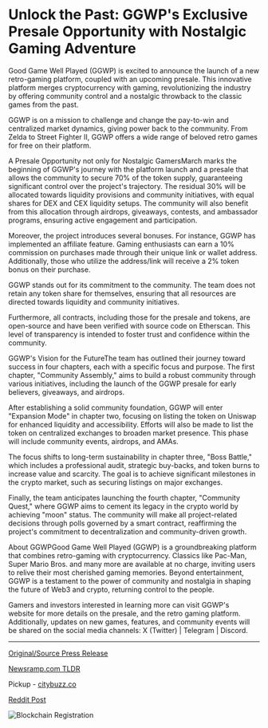 # Unlock the Past: GGWP's Exclusive Presale Opportunity with Nostalgic Gaming Adventure

Good Game Well Played (GGWP) is excited to announce the launch of a new retro-gaming platform, coupled with an upcoming presale. This innovative platform merges cryptocurrency with gaming, revolutionizing the industry by offering community control and a nostalgic throwback to the classic games from the past.

GGWP is on a mission to challenge and change the pay-to-win and centralized market dynamics, giving power back to the community. From Zelda to Street Fighter II, GGWP offers a wide range of beloved retro games for free on their platform.

A Presale Opportunity not only for Nostalgic GamersMarch marks the beginning of GGWP's journey with the platform launch and a presale that allows the community to secure 70% of the token supply, guaranteeing significant control over the project's trajectory. The residual 30% will be allocated towards liquidity provisions and community initiatives, with equal shares for DEX and CEX liquidity setups. The community will also benefit from this allocation through airdrops, giveaways, contests, and ambassador programs, ensuring active engagement and participation.

Moreover, the project introduces several bonuses. For instance, GGWP has implemented an affiliate feature. Gaming enthusiasts can earn a 10% commission on purchases made through their unique link or wallet address. Additionally, those who utilize the address/link will receive a 2% token bonus on their purchase.

GGWP stands out for its commitment to the community. The team does not retain any token share for themselves, ensuring that all resources are directed towards liquidity and community initiatives.

Furthermore, all contracts, including those for the presale and tokens, are open-source and have been verified with source code on Etherscan. This level of transparency is intended to foster trust and confidence within the community.

GGWP's Vision for the FutureThe team has outlined their journey toward success in four chapters, each with a specific focus and purpose. The first chapter, "Community Assembly," aims to build a robust community through various initiatives, including the launch of the GGWP presale for early believers, giveaways, and airdrops.

After establishing a solid community foundation, GGWP will enter "Expansion Mode" in chapter two, focusing on listing the token on Uniswap for enhanced liquidity and accessibility. Efforts will also be made to list the token on centralized exchanges to broaden market presence. This phase will include community events, airdrops, and AMAs.

The focus shifts to long-term sustainability in chapter three, "Boss Battle," which includes a professional audit, strategic buy-backs, and token burns to increase value and scarcity. The goal is to achieve significant milestones in the crypto market, such as securing listings on major exchanges.

Finally, the team anticipates launching the fourth chapter, "Community Quest," where GGWP aims to cement its legacy in the crypto world by achieving "moon" status. The community will make all project-related decisions through polls governed by a smart contract, reaffirming the project's commitment to decentralization and community-driven growth.

About GGWPGood Game Well Played (GGWP) is a groundbreaking platform that combines retro-gaming with cryptocurrency. Classics like Pac-Man, Super Mario Bros. and many more are available at no charge, inviting users to relive their most cherished gaming memories. Beyond entertainment, GGWP is a testament to the power of community and nostalgia in shaping the future of Web3 and crypto, returning control to the people.

Gamers and investors interested in learning more can visit GGWP's website for more details on the presale, and the retro gaming platform. Additionally, updates on new games, features, and community events will be shared on the social media channels: X (Twitter) | Telegram | Discord. 

---

[Original/Source Press Release](https://blockchainwire.io/press-release/unlock-the-past-ggwps-exclusive-presale-opportunity-with-nostalgic-gaming-adventure)
                    

[Newsramp.com TLDR](https://newsramp.com/curated-news/ggwp-launches-retro-gaming-platform-with-presale-empowering-community-control/886da4ced4d3232410cace4a9d0720ff) 


Pickup - [citybuzz.co](https://citybuzz.co/2024/03/04/ggwp-brings-retro-gaming-and-crypto-together-in-innovative-platform)
 



[Reddit Post](https://www.reddit.com/r/GamingNewsRamp/comments/1b6rnae/ggwp_launches_retrogaming_platform_with_presale/) 



![Blockchain Registration](https://cdn.newsramp.app/blockchainwire/qrcode/243/4/cool6yMy.webp)